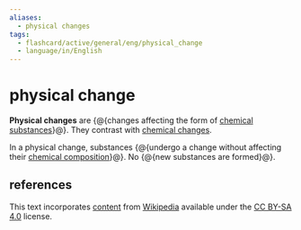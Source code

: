 ```yaml
---
aliases:
  - physical changes
tags:
  - flashcard/active/general/eng/physical_change
  - language/in/English
---
```


# physical change

__Physical changes__ are {@{changes affecting the form of [chemical substances](chemical%20substance.md)}@}. They contrast with [chemical changes](chemical%20change.md). <!--SR:!2025-03-13,468,270-->

In a physical change, substances {@{undergo a change without affecting their [chemical composition](chemical%20composition.md)}@}. No {@{new substances are formed}@}. <!--SR:!2025-01-17,445,270!2027-04-08,1052,330-->

## references

This text incorporates [content](https://en.wikipedia.org/wiki/physical_change) from [Wikipedia](Wikipedia.md) available under the [CC BY-SA 4.0](https://creativecommons.org/licenses/by-sa/4.0/) license.

